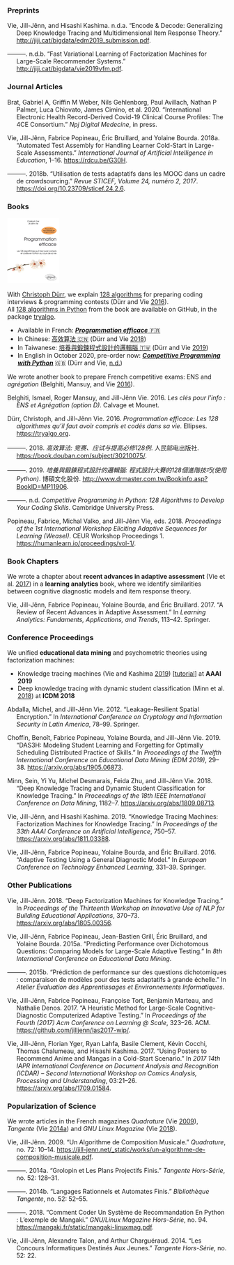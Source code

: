 <h3 class="unnumbered" id="preprints">Preprints</h3>
<div id="refs1" class="references hanging-indent" role="doc-bibliography">
<div id="ref-Vie2019encode">
<p>Vie, Jill-Jênn, and Hisashi Kashima. n.d.a. “Encode &amp; Decode: Generalizing Deep Knowledge Tracing and Multidimensional Item Response Theory.” <a href="http://jiji.cat/bigdata/edm2019_submission.pdf">http://jiji.cat/bigdata/edm2019_submission.pdf</a>.</p>
</div>
<div id="ref-Vie2019VFM">
<p>———. n.d.b. “Fast Variational Learning of Factorization Machines for Large-Scale Recommender Systems.” <a href="http://jiji.cat/bigdata/vie2019vfm.pdf">http://jiji.cat/bigdata/vie2019vfm.pdf</a>.</p>
</div>
</div>
<h3 class="unnumbered" id="journal-articles">Journal Articles</h3>
<div id="refs2" class="references hanging-indent" role="doc-bibliography">
<div id="ref-brat2020">
<p>Brat, Gabriel A, Griffin M Weber, Nils Gehlenborg, Paul Avillach, Nathan P Palmer, Luca Chiovato, James Cimino, et al. 2020. “International Electronic Health Record-Derived Covid-19 Clinical Course Profiles: The 4CE Consortium.” <em>Npj Digital Medecine</em>, in press.</p>
</div>
<div id="ref-Vie2018DPP">
<p>Vie, Jill-Jênn, Fabrice Popineau, Éric Bruillard, and Yolaine Bourda. 2018a. “Automated Test Assembly for Handling Learner Cold-Start in Large-Scale Assessments.” <em>International Journal of Artificial Intelligence in Education</em>, 1–16. <a href="https://rdcu.be/G30H">https://rdcu.be/G30H</a>.</p>
</div>
<div id="ref-Vie2018MOOC">
<p>———. 2018b. “Utilisation de tests adaptatifs dans les MOOC dans un cadre de crowdsourcing.” <em>Revue STICEF, Volume 24, numéro 2, 2017</em>. <a href="https://doi.org/10.23709/sticef.24.2.6">https://doi.org/10.23709/sticef.24.2.6</a>.</p>
</div>
</div>
<h3 id="books">Books</h3>
<p><a href="http://tryalgo.org/book/"><img src="/static/img/tryalgo.png" alt="TryAlgo" /></a></p>
<p>With <a href="http://www-desir.lip6.fr/~durrc/">Christoph Dürr</a>, we explain <a href="http://tryalgo.org/code/">128 algorithms</a> for preparing coding interviews &amp; programming contests <span class="citation" data-cites="Durr2016">(Dürr and Vie <a href="#ref-Durr2016">2016</a>)</span>.<br />
All <a href="https://github.com/jilljenn/tryalgo/">128 algorithms in Python</a> from the book are available on GitHub, in the package <a href="https://pypi.python.org/pypi/tryalgo/1.2.2">tryalgo</a>.</p>
<ul>
<li>Available in French: <a href="http://tryalgo.org/book/"><strong><em>Programmation efficace</em></strong> 🇫🇷</a></li>
<li>In Chinese: <a href="https://book.douban.com/subject/30210075/">高效算法 🇨🇳</a> <span class="citation" data-cites="Durr2018">(Dürr and Vie <a href="#ref-Durr2018">2018</a>)</span></li>
<li>In Taiwanese: <a href="http://www.drmaster.com.tw/Bookinfo.asp?BookID=MP11906">培養與鍛鍊程式設計的邏輯腦 🇹🇼</a> <span class="citation" data-cites="Durr2019">(Dürr and Vie <a href="#ref-Durr2019">2019</a>)</span></li>
<li>In English in October 2020, pre-order now: <a href="https://www.cambridge.org/fr/academic/subjects/computer-science/algorithmics-complexity-computer-algebra-and-computational-g/competitive-programming-python-128-algorithms-develop-your-coding-skills?format=PB&amp;isbn=9781108716826"><strong><em>Competitive Programming with Python</em></strong></a> 🇬🇧 <span class="citation" data-cites="Durr2020">(Dürr and Vie, <a href="#ref-Durr2020">n.d.</a>)</span></li>
</ul>
<p>We wrote another book to prepare French competitive exams: ENS and <em>agrégation</em> <span class="citation" data-cites="Belghiti2016">(Belghiti, Mansuy, and Vie <a href="#ref-Belghiti2016">2016</a>)</span>.</p>
<div id="refs3" class="references hanging-indent" role="doc-bibliography">
<div id="ref-Belghiti2016">
<p>Belghiti, Ismael, Roger Mansuy, and Jill-Jênn Vie. 2016. <em>Les clés pour l’info : ENS et Agrégation (option D)</em>. Calvage et Mounet.</p>
</div>
<div id="ref-Durr2016">
<p>Dürr, Christoph, and Jill-Jênn Vie. 2016. <em>Programmation efficace: Les 128 algorithmes qu’il faut avoir compris et codés dans sa vie</em>. Ellipses. <a href="https://tryalgo.org">https://tryalgo.org</a>.</p>
</div>
<div id="ref-Durr2018">
<p>———. 2018. <em>高效算法: 竞赛、应试与提高必修128例</em>. 人民邮电出版社. <a href="https://book.douban.com/subject/30210075/">https://book.douban.com/subject/30210075/</a>.</p>
</div>
<div id="ref-Durr2019">
<p>———. 2019. <em>培養與鍛鍊程式設計的邏輯腦: 程式設計大賽的128個進階技巧(使用Python)</em>. 博碩文化股份. <a href="http://www.drmaster.com.tw/Bookinfo.asp?BookID=MP11906">http://www.drmaster.com.tw/Bookinfo.asp?BookID=MP11906</a>.</p>
</div>
<div id="ref-Durr2020">
<p>———. n.d. <em>Competitive Programming in Python: 128 Algorithms to Develop Your Coding Skills</em>. Cambridge University Press.</p>
</div>
<div id="ref-WeASeL2018">
<p>Popineau, Fabrice, Michal Valko, and Jill-Jênn Vie, eds. 2018. <em>Proceedings of the 1st International Workshop Eliciting Adaptive Sequences for Learning (Weasel)</em>. CEUR Workshop Proceedings 1. <a href="https://humanlearn.io/proceedings/vol-1/">https://humanlearn.io/proceedings/vol-1/</a>.</p>
</div>
</div>
<h3 id="book-chapters">Book Chapters</h3>
<p>We wrote a chapter about <strong>recent advances in adaptive assessment</strong> <span class="citation" data-cites="Vie2017adaptive">(Vie et al. <a href="#ref-Vie2017adaptive">2017</a>)</span> in a <strong>learning analytics</strong> book, where we identify similarities between cognitive diagnostic models and item response theory.</p>
<div id="refs4" class="references hanging-indent" role="doc-bibliography">
<div id="ref-Vie2017adaptive">
<p>Vie, Jill-Jênn, Fabrice Popineau, Yolaine Bourda, and Éric Bruillard. 2017. “A Review of Recent Advances in Adaptive Assessment.” In <em>Learning Analytics: Fundaments, Applications, and Trends</em>, 113–42. Springer.</p>
</div>
</div>
<h3 id="conference-proceedings">Conference Proceedings</h3>
<p>We unified <strong>educational data mining</strong> and psychometric theories using factorization machines:</p>
<ul>
<li>Knowledge tracing machines <span class="citation" data-cites="KTM2019">(Vie and Kashima <a href="#ref-KTM2019">2019</a>)</span> [<a href="https://github.com/jilljenn/ktm">tutorial</a>] at <strong>AAAI 2019</strong></li>
<li>Deep knowledge tracing with dynamic student classification <span class="citation" data-cites="Minn2018">(Minn et al. <a href="#ref-Minn2018">2018</a>)</span> at <strong>ICDM 2018</strong></li>
</ul>
<div id="refs5" class="references hanging-indent" role="doc-bibliography">
<div id="ref-Abdalla2012">
<p>Abdalla, Michel, and Jill-Jênn Vie. 2012. “Leakage-Resilient Spatial Encryption.” In <em>International Conference on Cryptology and Information Security in Latin America</em>, 78–99. Springer.</p>
</div>
<div id="ref-Choffin2019">
<p>Choffin, Benoı̂t, Fabrice Popineau, Yolaine Bourda, and Jill-Jênn Vie. 2019. “DAS3H: Modeling Student Learning and Forgetting for Optimally Scheduling Distributed Practice of Skills.” In <em>Proceedings of the Twelfth International Conference on Educational Data Mining (EDM 2019)</em>, 29–38. <a href="https://arxiv.org/abs/1905.06873">https://arxiv.org/abs/1905.06873</a>.</p>
</div>
<div id="ref-Minn2018">
<p>Minn, Sein, Yi Yu, Michel Desmarais, Feida Zhu, and Jill-Jênn Vie. 2018. “Deep Knowledge Tracing and Dynamic Student Classification for Knowledge Tracing.” In <em>Proceedings of the 18th IEEE International Conference on Data Mining</em>, 1182–7. <a href="https://arxiv.org/abs/1809.08713">https://arxiv.org/abs/1809.08713</a>.</p>
</div>
<div id="ref-KTM2019">
<p>Vie, Jill-Jênn, and Hisashi Kashima. 2019. “Knowledge Tracing Machines: Factorization Machines for Knowledge Tracing.” In <em>Proceedings of the 33th AAAI Conference on Artificial Intelligence</em>, 750–57. <a href="https://arxiv.org/abs/1811.03388">https://arxiv.org/abs/1811.03388</a>.</p>
</div>
<div id="ref-Vie2016ECTEL">
<p>Vie, Jill-Jênn, Fabrice Popineau, Yolaine Bourda, and Éric Bruillard. 2016. “Adaptive Testing Using a General Diagnostic Model.” In <em>European Conference on Technology Enhanced Learning</em>, 331–39. Springer.</p>
</div>
</div>
<h3 class="unnumbered" id="other-publications">Other Publications</h3>
<div id="refs6" class="references hanging-indent" role="doc-bibliography">
<div id="ref-Duolingo2018workshop">
<p>Vie, Jill-Jênn. 2018. “Deep Factorization Machines for Knowledge Tracing.” In <em>Proceedings of the Thirteenth Workshop on Innovative Use of NLP for Building Educational Applications</em>, 370–73. <a href="https://arxiv.org/abs/1805.00356">https://arxiv.org/abs/1805.00356</a>.</p>
</div>
<div id="ref-Vie2015EDMposter">
<p>Vie, Jill-Jênn, Fabrice Popineau, Jean-Bastien Grill, Éric Bruillard, and Yolaine Bourda. 2015a. “Predicting Performance over Dichotomous Questions: Comparing Models for Large-Scale Adaptive Testing.” In <em>8th International Conference on Educational Data Mining</em>.</p>
</div>
<div id="ref-Vie2015EIAHworkshop">
<p>———. 2015b. “Prédiction de performance sur des questions dichotomiques : comparaison de modèles pour des tests adaptatifs à grande échelle.” In <em>Atelier Évaluation des Apprentissages et Environnements Informatiques</em>.</p>
</div>
<div id="ref-Vie2017PIXposter">
<p>Vie, Jill-Jênn, Fabrice Popineau, Françoise Tort, Benjamin Marteau, and Nathalie Denos. 2017. “A Heuristic Method for Large-Scale Cognitive-Diagnostic Computerized Adaptive Testing.” In <em>Proceedings of the Fourth (2017) Acm Conference on Learning @ Scale</em>, 323–26. ACM. <a href="https://github.com/jilljenn/las2017-wip/">https://github.com/jilljenn/las2017-wip/</a>.</p>
</div>
<div id="ref-BALSE2017workshop">
<p>Vie, Jill-Jênn, Florian Yger, Ryan Lahfa, Basile Clement, Kévin Cocchi, Thomas Chalumeau, and Hisashi Kashima. 2017. “Using Posters to Recommend Anime and Mangas in a Cold-Start Scenario.” In <em>2017 14th IAPR International Conference on Document Analysis and Recognition (ICDAR) – Second International Workshop on Comics Analysis, Processing and Understanding</em>, 03:21–26. <a href="https://arxiv.org/abs/1709.01584">https://arxiv.org/abs/1709.01584</a>.</p>
</div>
</div>
<h3 id="popularization-of-science">Popularization of Science</h3>
<p>We wrote articles in the French magazines <em>Quadrature</em> <span class="citation" data-cites="MagQuadrature">(Vie <a href="#ref-MagQuadrature">2009</a>)</span>, <em>Tangente</em> <span class="citation" data-cites="MagTangenteGrolopin">(Vie <a href="#ref-MagTangenteGrolopin">2014</a><a href="#ref-MagTangenteGrolopin">a</a>)</span> and <em>GNU Linux Magazine</em> <span class="citation" data-cites="MagLinux">(Vie <a href="#ref-MagLinux">2018</a>)</span>.</p>
<div id="refs7" class="references hanging-indent" role="doc-bibliography">
<div id="ref-MagQuadrature">
<p>Vie, Jill-Jênn. 2009. “Un Algorithme de Composition Musicale.” <em>Quadrature</em>, no. 72: 10–14. <a href="https://jill-jenn.net/_static/works/un-algorithme-de-composition-musicale.pdf">https://jill-jenn.net/_static/works/un-algorithme-de-composition-musicale.pdf</a>.</p>
</div>
<div id="ref-MagTangenteGrolopin">
<p>———. 2014a. “Grolopin et Les Plans Projectifs Finis.” <em>Tangente Hors-Série</em>, no. 52: 128–31.</p>
</div>
<div id="ref-MagTangenteLangages">
<p>———. 2014b. “Langages Rationnels et Automates Finis.” <em>Bibliothèque Tangente</em>, no. 52: 52–55.</p>
</div>
<div id="ref-MagLinux">
<p>———. 2018. “Comment Coder Un Système de Recommandation En Python : L’exemple de Mangaki.” <em>GNU/Linux Magazine Hors-Série</em>, no. 94. <a href="https://mangaki.fr/static/mangaki-linuxmag.pdf">https://mangaki.fr/static/mangaki-linuxmag.pdf</a>.</p>
</div>
<div id="ref-MagTangenteConcours">
<p>Vie, Jill-Jênn, Alexandre Talon, and Arthur Charguéraud. 2014. “Les Concours Informatiques Destinés Aux Jeunes.” <em>Tangente Hors-Série</em>, no. 52: 22.</p>
</div>
</div>
